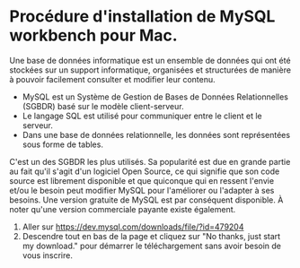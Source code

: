 # Procédure d'installation de MySQL workbench pour Mac.

Une base de données informatique est un ensemble de données qui ont été stockées sur un support informatique, organisées et structurées de manière à pouvoir facilement consulter et modifier leur contenu.

* MySQL est un Système de Gestion de Bases de Données Relationnelles (SGBDR) basé sur le modèle client-serveur.
* Le langage SQL est utilisé pour communiquer entre le client et le serveur.
* Dans une base de données relationnelle, les données sont représentées sous forme de tables.

C'est un des SGBDR les plus utilisés. Sa popularité est due en grande partie au fait qu'il s'agit d'un logiciel Open Source, ce qui signifie que son code source est librement disponible et que quiconque qui en ressent l'envie et/ou le besoin peut modifier MySQL pour l'améliorer ou l'adapter à ses besoins. Une version gratuite de MySQL est par conséquent disponible. À noter qu'une version commerciale payante existe également.

1. Aller sur https://dev.mysql.com/downloads/file/?id=479204
2. Descendre tout en bas de la page et cliquez sur
"No thanks, just start my download." pour démarrer le téléchargement sans avoir besoin de vous inscrire.
